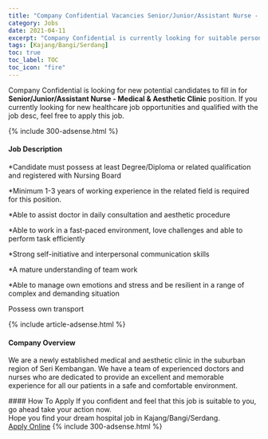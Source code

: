 ```yaml
---
title: "Company Confidential Vacancies Senior/Junior/Assistant Nurse - Medical & Aesthetic Clinic" 
category: Jobs 
date: 2021-04-11 
excerpt: "Company Confidential is currently looking for suitable person to fill in the Senior/Junior/Assistant Nurse - Medical & Aesthetic Clinic which positioned at Kajang/Bangi/Serdang" 
tags: [Kajang/Bangi/Serdang] 
toc: true 
toc_label: TOC 
toc_icon: "fire" 
--- 
```


<p>Company Confidential is looking for new potential candidates to fill in for <b>Senior/Junior/Assistant Nurse - Medical & Aesthetic Clinic</b> position. If you currently looking for new healthcare job opportunities and qualified with the job desc, feel free to apply this job.
</p>{% include 300-adsense.html %} 
<div><div><h4>Job Description</h4></div><div><div><span><div><p>*Candidate must possess at least Degree/Diploma or related qualification and registered with Nursing Board</p><p>*Minimum 1-3 years of working experience in the related field is required for this position.</p><p>*Able to assist doctor in daily consultation and aesthetic procedure</p><p>*Able to work in a fast-paced environment, love challenges and able to perform task efficiently</p><p>*Strong self-initiative and interpersonal communication skills</p><p>*A mature understanding of team work</p><p>*Able to manage own emotions and stress and be resilient in a range of complex and demanding situation</p><p>Possess own transport</p></div></span></div></div></div> 
{% include article-adsense.html %} 
<div><div><h4>Company Overview</h4></div><div><div><span><div><p>We are a newly established medical and aesthetic clinic in the suburban region of Seri Kembangan. We have a team of experienced doctors and nurses who are dedicated to provide an excellent and memorable experience for all our patients in a safe and comfortable environment.</p></div></span></div></div></div> 
#### How To Apply 
If you confident and feel that this job is suitable to you, go ahead take your action now. <br/> 
Hope you find your dream hospital job in Kajang/Bangi/Serdang. <br/> 
<a href="https://www.jobstreet.com.my/en/job/senior-junior-assistant-nurse-medical-aesthetic-clinic-4504326?jobId=jobstreet-my-job-4504326" class="btn btn--warning" target="_blank" rel="nofollow noopenner">Apply Online</a> 
{% include 300-adsense.html %} 